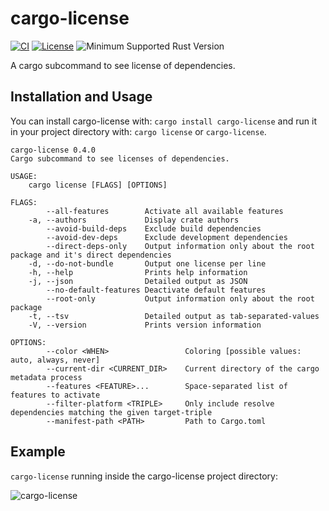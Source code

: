 # cargo-license

[![CI](https://github.com/onur/cargo-license/workflows/CI/badge.svg)](https://github.com/onur/cargo-license/actions?workflow=CI)
[![License](https://img.shields.io/badge/license-MIT-blue.svg)](https://raw.githubusercontent.com/onur/cargo-license/master/LICENSE)
![Minimum Supported Rust Version](https://img.shields.io/badge/rustc-1.34-red)

A cargo subcommand to see license of dependencies.

## Installation and Usage

You can install cargo-license with: `cargo install cargo-license` and
run it in your project directory with: `cargo license` or `cargo-license`.

```
cargo-license 0.4.0
Cargo subcommand to see licenses of dependencies.

USAGE:
    cargo license [FLAGS] [OPTIONS]

FLAGS:
        --all-features        Activate all available features
    -a, --authors             Display crate authors
        --avoid-build-deps    Exclude build dependencies
        --avoid-dev-deps      Exclude development dependencies
        --direct-deps-only    Output information only about the root package and it's direct dependencies
    -d, --do-not-bundle       Output one license per line
    -h, --help                Prints help information
    -j, --json                Detailed output as JSON
        --no-default-features Deactivate default features
        --root-only           Output information only about the root package
    -t, --tsv                 Detailed output as tab-separated-values
    -V, --version             Prints version information

OPTIONS:
        --color <WHEN>                 Coloring [possible values: auto, always, never]
        --current-dir <CURRENT_DIR>    Current directory of the cargo metadata process
        --features <FEATURE>...        Space-separated list of features to activate
        --filter-platform <TRIPLE>     Only include resolve dependencies matching the given target-triple
        --manifest-path <PATH>         Path to Cargo.toml
```

## Example

`cargo-license` running inside the cargo-license project directory:

![cargo-license](https://i.imgur.com/9KARkwP.png)
